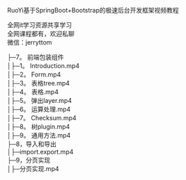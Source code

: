 RuoYi基于SpringBoot+Bootstrap的极速后台开发框架视频教程

全网it学习资源共享学习<br>全网课程都有，欢迎私聊<br>微信：jerryttom<br>

├─7。 前端包装组件<br> │├─1。 Introduction.mp4<br> │├─2。 Form.mp4<br> │├─3。 表格tree.mp4<br> │├─4。 表格.mp4<br> │├─5。 弹出layer.mp4<br> │├─6。 运算处理.mp4<br> │├─7。 Checksum.mp4<br> │├─8。 树plugin.mp4<br> │├─9。 通用方法.mp4<br> ├─8，导入和导出<br> │├─import.export.mp4<br> ├─9，分页实现<br> │├─分页实现.mp4